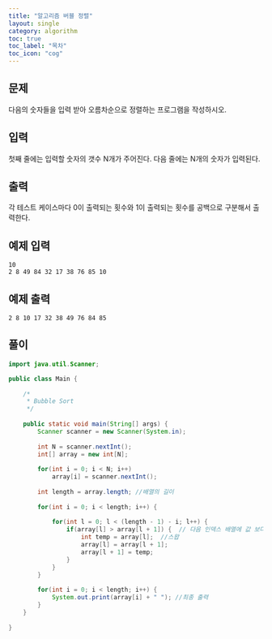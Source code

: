 ```yaml
---
title: "알고리즘 버블 정렬"
layout: single
category: algorithm
toc: true
toc_label: "목차"
toc_icon: "cog"
---
```


## 문제
다음의 숫자들을 입력 받아 오름차순으로 정렬하는 프로그램을 작성하시오.

## 입력
첫째 줄에는 입력할 숫자의 갯수 N개가 주어진다. 다음 줄에는 N개의 숫자가 입력된다.

## 출력
각 테스트 케이스마다 0이 출력되는 횟수와 1이 출력되는 횟수를 공백으로 구분해서 출력한다.

## 예제 입력
```
10
2 8 49 84 32 17 38 76 85 10
```

## 예제 출력
```
2 8 10 17 32 38 49 76 84 85 
```

## 풀이

```java
import java.util.Scanner;

public class Main {
	
	/*
	 * Bubble Sort
	 */
	
	public static void main(String[] args) {
		Scanner scanner = new Scanner(System.in);
		
		int N = scanner.nextInt();
		int[] array = new int[N];
		
		for(int i = 0; i < N; i++)
			array[i] = scanner.nextInt();
		
		int length = array.length; //배열의 길이
		
		for(int i = 0; i < length; i++) {
			
			for(int l = 0; l < (length - 1) - i; l++) {
				if(array[l] > array[l + 1]) {  // 다음 인덱스 배열에 값 보다 크면 뒤로감
					int temp = array[l];  //스왑
					array[l] = array[l + 1];
					array[l + 1] = temp;
				}
			}
		}
		
		for(int i = 0; i < length; i++) {
			System.out.print(array[i] + " "); //최종 출력
		}
	}
	
}
```
